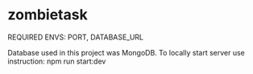 # zombietask
REQUIRED ENVS:
PORT,
DATABASE_URL

Database used in this project was MongoDB.
To locally start server use instruction: npm run start:dev
